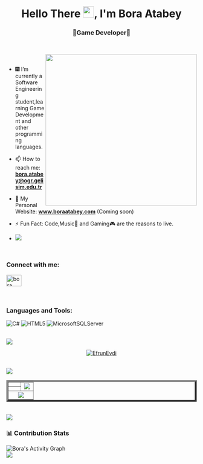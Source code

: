 <h1 align="center">Hello There <img src="https://media.giphy.com/media/hvRJCLFzcasrR4ia7z/giphy.gif" width="29px">, I'm Bora Atabey</h1>
<h3 align="center">👾Game Developer👾 </h3>

<br>

<p><img align="right" style="height:400px;" src="https://user-images.githubusercontent.com/74038190/218265814-3084a4ba-809c-4135-afc0-8685d0f634b3.gif" alt="" /></p>

<br>

- 🎆 I’m currently a Software Engineering student,learning Game Development and other programming languages.
- 📫 How to reach me: **bora.atabey@ogr.gelisim.edu.tr**
- 🚀 My Personal Website: **www.boraatabey.com** (Coming soon)
- ⚡ Fun Fact: Code,Music🤘 and Gaming🎮 are the reasons to live.

- [![](https://visitcount.itsvg.in/api?id=Bora-Atabey&icon=0&color=6)](https://visitcount.itsvg.in)

<br>

<h3 align="left">Connect with me:</h3>

<p align="left">
  <a href="https://www.linkedin.com/in/efruncetkin/" target="blank"><img align="center"
      src="https://raw.githubusercontent.com/rahuldkjain/github-profile-readme-generator/master/src/images/icons/Social/linked-in-alt.svg"
      alt="bora" height="30" width="40" /></a>
</p>

<br>

<h3 align="left">Languages and Tools:</h3>
<p align="left">
  <img src="https://img.shields.io/badge/c%23-%23239120.svg?style=for-the-badge&amp;logo=c-sharp&amp;logoColor=white" alt="C#"> 
  <img src="https://img.shields.io/badge/html5-%23E34F26.svg?style=for-the-badge&amp;logo=html5&amp;logoColor=white" alt="HTML5"> 
  <img src="https://img.shields.io/badge/Microsoft%20SQL%20Server-CC2927?style=for-the-badge&amp;logo=microsoft%20sql%20server&amp;logoColor=white" alt="MicrosoftSQLServer">
</p>

<br>
<img src="https://user-images.githubusercontent.com/73097560/115834477-dbab4500-a447-11eb-908a-139a6edaec5c.gif"> 
<br>

<p align="center"> 
  <a href="https://github.com/ryo-ma/github-profile-trophy"><img src="https://github-profile-trophy.vercel.app/?username=Bora-Atabey&&row=1&theme=nord&no-bg=true" alt="EfrunEvdi" /></a>
</p>

<br>
<img src="https://user-images.githubusercontent.com/73097560/115834477-dbab4500-a447-11eb-908a-139a6edaec5c.gif"> 
<br>

<table border="5" align="center">
  <tr>
    <td width="50%" align="center">
      <img src="https://github-readme-stats.vercel.app/api?username=Bora-Atabey&amp;theme=nord&amp;hide_border=false&amp;include_all_commits=false&amp;count_private=false" alt="">
    </td>
    <td width="50%" align="center" rowspan="2">
      <img align="center" src="https://github-readme-stats.anuraghazra1.vercel.app/api/top-langs/?username=Bora-Atabey&theme=nord&hide_border=true&no-bg=true&no-frame=true&langs_count=8"/>
    </td>
  </tr>
  <tr align="center">
    <td>
      <img src="https://github-readme-streak-stats.herokuapp.com/?user=Bora-Atabey&amp;theme=nord&amp;hide_border=false" alt="">
    </td>
  </tr>
  <tr align="center">
    <td colspan="2">
      <img src="https://github-profile-summary-cards.vercel.app/api/cards/profile-details?username=Bora-Atabey&theme=nord&hide_border=false">
    </td>
  </tr>
</table>

<br>
<img src="https://user-images.githubusercontent.com/73097560/115834477-dbab4500-a447-11eb-908a-139a6edaec5c.gif"> 
<br>

### 📊 Contribution Stats
<img alt="Bora's Activity Graph" src="https://github-readme-activity-graph.vercel.app/graph/?username=Bora-Atabey&bg_color=1F222E&color=F8D866&line=F85D7F&point=FFFFFF&hide_border=true" />

<br>
<img src="https://user-images.githubusercontent.com/73097560/115834477-dbab4500-a447-11eb-908a-139a6edaec5c.gif"> 
<br>
